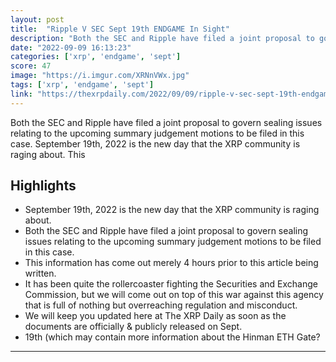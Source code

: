 ```yaml
---
layout: post
title:  "Ripple V SEC Sept 19th ENDGAME In Sight"
description: "Both the SEC and Ripple have filed a joint proposal to govern sealing issues relating to the upcoming summary judgement motions to be filed in this case. September 19th, 2022 is the new day that the XRP community is raging about. This"
date: "2022-09-09 16:13:23"
categories: ['xrp', 'endgame', 'sept']
score: 47
image: "https://i.imgur.com/XRNnVWx.jpg"
tags: ['xrp', 'endgame', 'sept']
link: "https://thexrpdaily.com/2022/09/09/ripple-v-sec-sept-19th-endgame-in-sight/"
---
```


Both the SEC and Ripple have filed a joint proposal to govern sealing issues relating to the upcoming summary judgement motions to be filed in this case. September 19th, 2022 is the new day that the XRP community is raging about. This

## Highlights

- September 19th, 2022 is the new day that the XRP community is raging about.
- Both the SEC and Ripple have filed a joint proposal to govern sealing issues relating to the upcoming summary judgement motions to be filed in this case.
- This information has come out merely 4 hours prior to this article being written.
- It has been quite the rollercoaster fighting the Securities and Exchange Commission, but we will come out on top of this war against this agency that is full of nothing but overreaching regulation and misconduct.
- We will keep you updated here at The XRP Daily as soon as the documents are officially & publicly released on Sept.
- 19th (which may contain more information about the Hinman ETH Gate?

---
